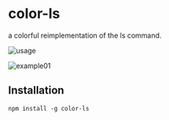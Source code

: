 # color-ls

a colorful reimplementation of the ls command.

![usage](https://raw.githubusercontent.com/monsterkodi/color-ls/master/img/usage.png)

![example01](https://raw.githubusercontent.com/monsterkodi/color-ls/master/img/example01.png)

## Installation

```shell
npm install -g color-ls
```
